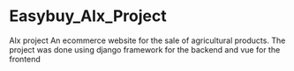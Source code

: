 # Easybuy_Alx_Project
Alx project
An ecommerce website for the sale of agricultural products.
The project was done using django framework for the backend and vue for the frontend
